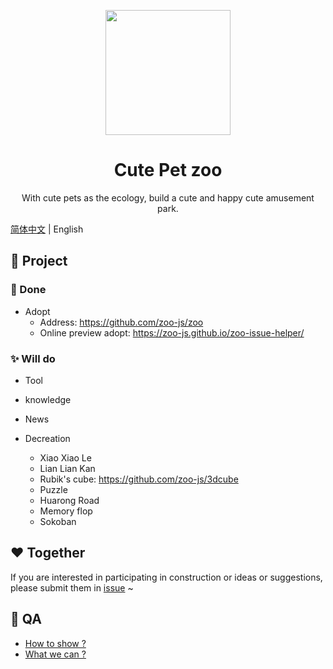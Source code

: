 <p align="center">
  <img width="200" src="https://avatars1.githubusercontent.com/u/70757173?s=200&v=4">
</p>

<h1 align="center">Cute Pet zoo</h1>

<div align="center">
  With cute pets as the ecology, build a cute and happy cute amusement park.
</div>

[简体中文](./README.md) | English

## 🍭 Project

### 💖 Done

- Adopt
  - Address: https://github.com/zoo-js/zoo
  - Online preview adopt: https://zoo-js.github.io/zoo-issue-helper/

### ✨ Will do

- Tool

- knowledge

- News

- Decreation
  - Xiao Xiao Le
  - Lian Lian Kan
  - Rubik's cube: https://github.com/zoo-js/3dcube
  - Puzzle
  - Huarong Road
  - Memory flop
  - Sokoban

## ❤️ Together

If you are interested in participating in construction or ideas or suggestions, please submit them in [issue](https://github.com/zoo-js/welcome/issues) ~

## 🎁 QA

- [How to show ?](./how-to-show.en-US.md)
- [What we can ?](./what-we-can.en-US.md)
